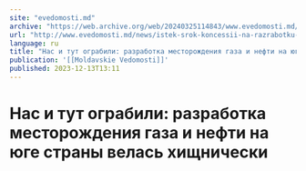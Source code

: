 ```yaml
---
site: "evedomosti.md"
archive: "https://web.archive.org/web/20240325114843/www.evedomosti.md/news/istek-srok-koncessii-na-razrabotku-mestorozhdeniya-gaza-i-ne"
url: "http://www.evedomosti.md/news/istek-srok-koncessii-na-razrabotku-mestorozhdeniya-gaza-i-ne"
language: ru
title: "Нас и тут ограбили: разработка месторождения газа и нефти на юге страны велась хищнически"
publication: '[[Moldavskie Vedomosti]]'
published: 2023-12-13T13:11
---
```


# Нас и тут ограбили: разработка месторождения газа и нефти на юге страны велась хищнически

